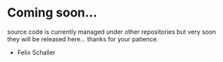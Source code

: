 # Coming soon...

source code is currently managed under other repositories but very soon they will be released here...
thanks for your patience.

- Felix Schaller